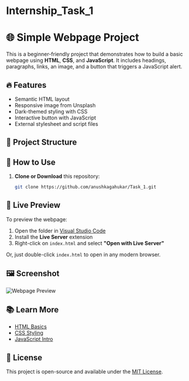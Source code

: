 # Internship_Task_1

# 🌐 Simple Webpage Project

This is a beginner-friendly project that demonstrates how to build a basic webpage using **HTML**, **CSS**, and **JavaScript**. It includes headings, paragraphs, links, an image, and a button that triggers a JavaScript alert.

## 🔥 Features

- Semantic HTML layout
- Responsive image from Unsplash
- Dark-themed styling with CSS
- Interactive button with JavaScript
- External stylesheet and script files

## 📁 Project Structure


## 🧪 How to Use

1. **Clone or Download** this repository:
   ```bash
   git clone https://github.com/anushkagahukar/Task_1.git


## 🚀 Live Preview

To preview the webpage:

1. Open the folder in [Visual Studio Code](https://code.visualstudio.com/)
2. Install the **Live Server** extension
3. Right-click on `index.html` and select **"Open with Live Server"**

Or, just double-click `index.html` to open in any modern browser.

## 🖼️ Screenshot

![Webpage Preview](https://images.unsplash.com/photo-1503023345310-bd7c1de61c7d)

## 📚 Learn More

- [HTML Basics](https://www.w3schools.com/html/)
- [CSS Styling](https://www.w3schools.com/css/)
- [JavaScript Intro](https://www.w3schools.com/js/)

## 📄 License

This project is open-source and available under the [MIT License](LICENSE).
